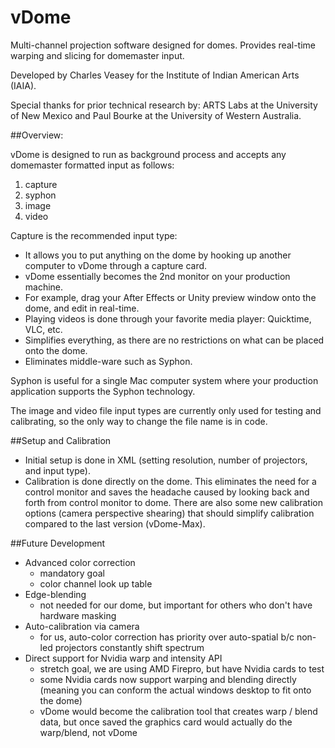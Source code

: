 vDome
=====

Multi-channel projection software designed for domes. Provides real-time warping and slicing for domemaster input.  

Developed by Charles Veasey for the Institute of Indian American Arts (IAIA).  

Special thanks for prior technical research by: ARTS Labs at the University of New Mexico and Paul Bourke at the University of Western Australia.

##Overview:

vDome is designed to run as background process and accepts any domemaster formatted input as follows:  
  1.  capture  
  2.  syphon  
  3.  image  
  4.  video  

Capture is the recommended input type:
  - It allows you to put anything on the dome by hooking up another computer to vDome through a capture card.  
  - vDome essentially becomes the 2nd monitor on your production machine.  
  - For example, drag your After Effects or Unity preview window onto the dome, and edit in real-time.  
  - Playing videos is done through your favorite media player: Quicktime, VLC, etc.  
  - Simplifies everything, as there are no restrictions on what can be placed onto the dome.  
  - Eliminates middle-ware such as Syphon.

Syphon is useful for a single Mac computer system where your production application supports the Syphon technology.

The image and video file input types are currently only used for testing and calibrating, so the only way to change the file name is in code.

##Setup and Calibration
  - Initial setup is done in XML (setting resolution, number of projectors, and input type).
  - Calibration is done directly on the dome. This eliminates the need for a control monitor and saves the headache caused by looking back and forth from control monitor to dome. There are also some new calibration options (camera perspective shearing) that should simplify calibration compared to the last version (vDome-Max).

##Future Development
  - Advanced color correction  
    - mandatory goal  
    - color channel look up table  
  - Edge-blending  
    - not needed for our dome, but important for others who don't have hardware masking  
  - Auto-calibration via camera  
    - for us, auto-color correction has priority over auto-spatial b/c non-led projectors constantly shift spectrum  
  - Direct support for Nvidia warp and intensity API  
    - stretch goal, we are using AMD Firepro, but have Nvidia cards to test  
    - some Nvidia cards now support warping and blending directly (meaning you can conform the actual windows desktop to fit onto the dome)  
    - vDome would become the calibration tool that creates warp / blend data, but once saved the graphics card would actually do the warp/blend, not vDome
